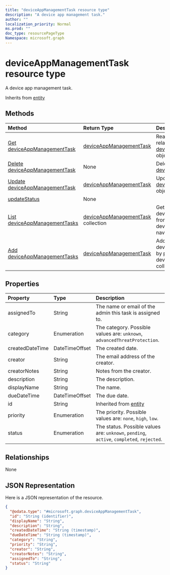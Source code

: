 ```yaml
---
title: "deviceAppManagementTask resource type"
description: "A device app management task."
author: ""
localization_priority: Normal
ms.prod: ""
doc_type: resourcePageType
Namespace: microsoft.graph
---
```



# deviceAppManagementTask resource type

A device app management task.


Inherits from [entity](../resources/entity.md)

## Methods
|Method|Return Type|Description|
|:---|:---|:---|
|[Get deviceAppManagementTask](../api/deviceappmanagementtask-get.md)|[deviceAppManagementTask](../resources/deviceAppManagementTask.md)|Read properties and relationships of the [deviceAppManagementTask](../resources/deviceappmanagementtask.md) object.|
|[Delete deviceAppManagementTask](../api/deviceappmanagementtask-delete.md)|None|Deletes a [deviceAppManagementTask](../resources/deviceappmanagementtask.md).|
|[Update deviceAppManagementTask](../api/deviceappmanagementtask-update.md)|[deviceAppManagementTask](../resources/deviceAppManagementTask.md)|Update the properties of a [deviceAppManagementTask](../resources/deviceappmanagementtask.md) object.|
|[updateStatus](../api/deviceappmanagementtask-updatestatus.md)|None||
|[List deviceAppManagementTasks](../api/intune-apps-deviceappmanagement-list-deviceappmanagementtasks.md)|[deviceAppManagementTask](../resources/deviceAppManagementTask.md) collection|Get the deviceAppManagementTasks from the deviceAppManagementTasks navigation property.|
|[Add deviceAppManagementTasks](../api/intune-apps-deviceappmanagement-post-deviceappmanagementtasks.md)|[deviceAppManagementTask](../resources/deviceAppManagementTask.md)|Add deviceAppManagementTasks by posting to the deviceAppManagementTasks collection.|

## Properties
|Property|Type|Description|
|:---|:---|:---|
|assignedTo|String|The name or email of the admin this task is assigned to.|
|category|Enumeration|The category. Possible values are: `unknown`, `advancedThreatProtection`.|
|createdDateTime|DateTimeOffset|The created date.|
|creator|String|The email address of the creator.|
|creatorNotes|String|Notes from the creator.|
|description|String|The description.|
|displayName|String|The name.|
|dueDateTime|DateTimeOffset|The due date.|
|id|String| Inherited from [entity](../resources/entity.md)|
|priority|Enumeration|The priority. Possible values are: `none`, `high`, `low`.|
|status|Enumeration|The status. Possible values are: `unknown`, `pending`, `active`, `completed`, `rejected`.|

## Relationships
None

## JSON Representation
Here is a JSON representation of the resource.
<!-- {
  "blockType": "resource",
  "keyProperty": "id",
  "@odata.type": "microsoft.graph.deviceAppManagementTask",
  "baseType": "microsoft.graph.entity",
  "openType": false
}
-->
``` json
{
  "@odata.type": "#microsoft.graph.deviceAppManagementTask",
  "id": "String (identifier)",
  "displayName": "String",
  "description": "String",
  "createdDateTime": "String (timestamp)",
  "dueDateTime": "String (timestamp)",
  "category": "String",
  "priority": "String",
  "creator": "String",
  "creatorNotes": "String",
  "assignedTo": "String",
  "status": "String"
}
```


